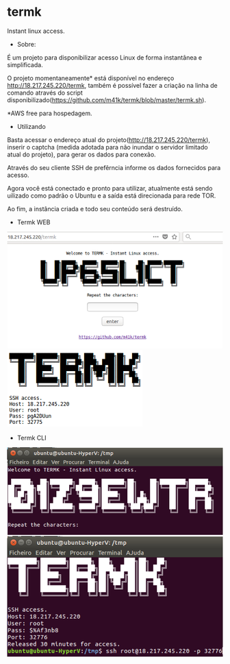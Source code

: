 # termk
Instant linux access.

- Sobre:

É um projeto para disponibilizar acesso Linux de forma instantânea e simplificada.

O projeto momentaneamente* está disponível no endereço http://18.217.245.220/termk, também é possível fazer a criação na linha de comando através do script disponibilizado(https://github.com/m41k/termk/blob/master/termk.sh).

*AWS free para hospedagem.

- Utilizando

Basta acessar o endereço atual do projeto(http://18.217.245.220/termk), inserir o captcha (medida adotada para não inundar o servidor limitado atual do projeto), para gerar os dados para conexão.

Através do seu cliente SSH de prefêrncia informe os dados fornecidos para acesso.

Agora você está conectado e pronto para utilizar, atualmente está sendo uilizado como padrão o Ubuntu e a saída está direcionada para rede TOR.

Ao fim, a instância criada e todo seu conteúdo será destruído.

- Termk WEB

![alt text](https://raw.githubusercontent.com/m41k/termk/master/screenshoot/termkweb1.png)
![alt text](https://raw.githubusercontent.com/m41k/termk/master/screenshoot/termkweb2.png)

- Termk CLI

![alt text](https://raw.githubusercontent.com/m41k/termk/master/screenshoot/termkcli1.png)
![alt text](https://raw.githubusercontent.com/m41k/termk/master/screenshoot/termkcli2.png)
